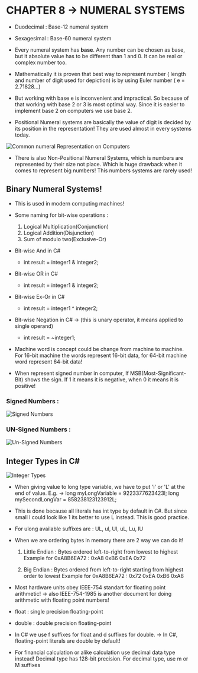 # CHAPTER 8 -> NUMERAL SYSTEMS

- Duodecimal : Base-12 numeral system
- Sexagesimal : Base-60 numeral system

- Every numeral system has **base**. Any number can be chosen as base, but it absolute value has to be different than 1 and 0. It can be real or complex number too.

- Mathematically it is proven that best way to represent number ( length and number of digit used for depiction) is by using Euler number ( e = 2.71828...)

- But working with base e is inconvenient and impractical. So because of that working with base 2 or 3 is most optimal way. Since it is easier to implement base 2 on computers we use base 2.

- Positional Numeral systems are basically the value of digit is decided by its position in the representation! They are used almost in every systems today.

![Common numeral Representation on Computers](https://github.com/mrsahin101/Fundamentals_of_Programming_Csharp/tree/main/Chapter8_Numeral_Systems/Images/Common_Representation.png)

- There is also Non-Positional Numeral Systems, which is numbers are represented by their size not place. Which is huge drawback when it comes to represent big numbers! This numbers systems are rarely used!

## Binary Numeral Systems!
- This is used in modern computing machines!
- Some naming for bit-wise operations :
    1. Logical Multiplication(Conjunction)
    2. Logical Addition(Disjunction)
    3. Sum of modulo two(Exclusive-Or)

- Bit-wise And in C#
    * int result = integer1 & integer2;

- Bit-wise OR in C#
    * int result = integer1 & integer2;

- Bit-wise Ex-Or in C#
    * int result = integer1 ^ integer2;

- Bit-wise Negation in C# -> (this is unary operator, it means applied to single operand)
    * int result = ~integer1;

- Machine word is concept could be change from machine to machine. For 16-bit machine the words represent 16-bit data, for 64-bit machine word represent 64-bit data!

- When represent signed number in computer, If MSB(Most-Significant-Bit) shows the sign. If 1 it means it is negative, when 0 it means it is positive!

### Signed Numbers :

![Signed Numbers](https://github.com/mrsahin101/Fundamentals_of_Programming_Csharp/tree/main/Chapter8_Numeral_Systems/Images/Signed_Numbers.png)

### UN-Signed Numbers :

![Un-Signed Numbers](https://github.com/mrsahin101/Fundamentals_of_Programming_Csharp/tree/main/Chapter8_Numeral_Systems/Images/Unsigned_Numbers.png)


## Integer Types in C#

![Integer Types](https://github.com/mrsahin101/Fundamentals_of_Programming_Csharp/tree/main/Chapter8_Numeral_Systems/Images/Integer_Typpes.png)

- When giving value to long type variable, we have to put 'l' or 'L' at the end of value. E.g. ->  long myLongVariable = 9223377623423l;
    long mySecondLongVar = 858238123123912L;
- This is done because all literals has int type by default in C#. But since small l could look like 1 its better to use L instead. This is good practice.

- For ulong available suffixes are : UL, ul, Ul, uL, Lu, lU

- When we are ordering bytes in memory there are 2 way we can do it!
    1. Little Endian : Bytes ordered left-to-right from lowest to highest
        Example for 0xA8B6EA72 : 0xA8 0xB6 0xEA 0x72
    
    2. Big Endian : Bytes ordered from left-to-right starting from highest order to lowest
        Example for 0xA8B6EA72 : 0x72 0xEA 0xB6 0xA8

- Most hardware units obey IEEE-754 standart for floating point arithmetic! 
    -> also IEEE-754-1985 is another document for doing arithmetic with floating point numbers!
- float : single precision floating-point
- double : double precision floating-point

- In C# we use f suffixes for float and d suffixes for double.
    -> In C#, floating-point literals are double by default!

- For financial calculation or alike calculation use decimal data type instead! Decimal type has 128-bit precision. For decimal type, use m or M suffixes
